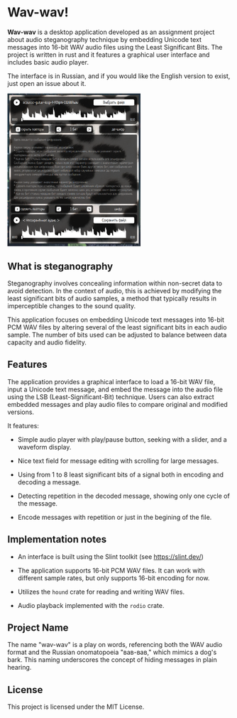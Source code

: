 # Wav-wav!

**Wav-wav** is a desktop application developed as an assignment project about audio steganography technique by embedding Unicode text messages into 16-bit WAV audio files using the Least Significant Bits. The project is written in rust and it features a graphical user interface and includes basic audio player.

The interface is in Russian, and if you would like the English version to exist, just open an issue about it.

<img src="screenshot.png" alt="Screenshot" width="300"/>

## What is steganography

Steganography involves concealing information within non-secret data to avoid detection. In the context of audio, this is achieved by modifying the least significant bits of audio samples, a method that typically results in imperceptible changes to the sound quality.

This application focuses on embedding Unicode text messages into 16-bit PCM WAV files by altering several of the least significant bits in each audio sample. The number of bits used can be adjusted to balance between data capacity and audio fidelity.

## Features

The application provides a graphical interface to load a 16-bit WAV file, input a Unicode text message, and embed the message into the audio file using the LSB (Least-Significant-Bit) technique. Users can also extract embedded messages and play audio files to compare original and modified versions.

It features:

* Simple audio player with play/pause button, seeking with a slider, and a waveform display.

* Nice text field for message editing with scrolling for large messages.

* Using from 1 to 8 least significant bits of a signal both in encoding and decoding a message.

* Detecting repetition in the decoded message, showing only one cycle of the message. 

* Encode messages with repetition or just in the begining of the file.

## Implementation notes

* An interface is built using the Slint toolkit (see https://slint.dev/)

* The application supports 16-bit PCM WAV files. It can work with different sample rates, but only supports 16-bit encoding for now.

* Utilizes the `hound` crate for reading and writing WAV files.

* Audio playback implemented with the `rodio` crate.

## Project Name

The name "wav-wav" is a play on words, referencing both the WAV audio format and the Russian onomatopoeia "вав-вав," which mimics a dog's bark. This naming underscores the concept of hiding messages in plain hearing.

## License

This project is licensed under the MIT License.

